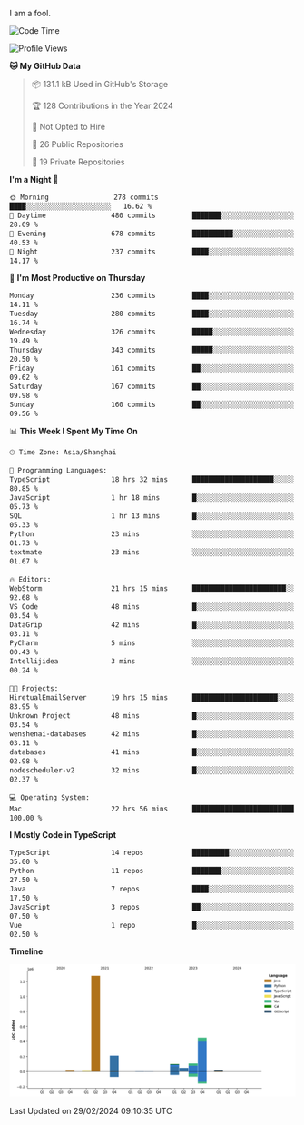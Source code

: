 I am a fool.

<!--START_SECTION:waka-->
![Code Time](http://img.shields.io/badge/Code%20Time-1%2C227%20hrs%2011%20mins-blue)

![Profile Views](http://img.shields.io/badge/Profile%20Views-0-blue)

**🐱 My GitHub Data** 

> 📦 131.1 kB Used in GitHub's Storage 
 > 
> 🏆 128 Contributions in the Year 2024
 > 
> 🚫 Not Opted to Hire
 > 
> 📜 26 Public Repositories 
 > 
> 🔑 19 Private Repositories 
 > 
**I'm a Night 🦉** 

```text
🌞 Morning                278 commits         ████░░░░░░░░░░░░░░░░░░░░░   16.62 % 
🌆 Daytime                480 commits         ███████░░░░░░░░░░░░░░░░░░   28.69 % 
🌃 Evening                678 commits         ██████████░░░░░░░░░░░░░░░   40.53 % 
🌙 Night                  237 commits         ████░░░░░░░░░░░░░░░░░░░░░   14.17 % 
```
📅 **I'm Most Productive on Thursday** 

```text
Monday                   236 commits         ████░░░░░░░░░░░░░░░░░░░░░   14.11 % 
Tuesday                  280 commits         ████░░░░░░░░░░░░░░░░░░░░░   16.74 % 
Wednesday                326 commits         █████░░░░░░░░░░░░░░░░░░░░   19.49 % 
Thursday                 343 commits         █████░░░░░░░░░░░░░░░░░░░░   20.50 % 
Friday                   161 commits         ██░░░░░░░░░░░░░░░░░░░░░░░   09.62 % 
Saturday                 167 commits         ██░░░░░░░░░░░░░░░░░░░░░░░   09.98 % 
Sunday                   160 commits         ██░░░░░░░░░░░░░░░░░░░░░░░   09.56 % 
```


📊 **This Week I Spent My Time On** 

```text
🕑︎ Time Zone: Asia/Shanghai

💬 Programming Languages: 
TypeScript               18 hrs 32 mins      ████████████████████░░░░░   80.85 % 
JavaScript               1 hr 18 mins        █░░░░░░░░░░░░░░░░░░░░░░░░   05.73 % 
SQL                      1 hr 13 mins        █░░░░░░░░░░░░░░░░░░░░░░░░   05.33 % 
Python                   23 mins             ░░░░░░░░░░░░░░░░░░░░░░░░░   01.73 % 
textmate                 23 mins             ░░░░░░░░░░░░░░░░░░░░░░░░░   01.67 % 

🔥 Editors: 
WebStorm                 21 hrs 15 mins      ███████████████████████░░   92.68 % 
VS Code                  48 mins             █░░░░░░░░░░░░░░░░░░░░░░░░   03.54 % 
DataGrip                 42 mins             █░░░░░░░░░░░░░░░░░░░░░░░░   03.11 % 
PyCharm                  5 mins              ░░░░░░░░░░░░░░░░░░░░░░░░░   00.43 % 
Intellijidea             3 mins              ░░░░░░░░░░░░░░░░░░░░░░░░░   00.24 % 

🐱‍💻 Projects: 
HiretualEmailServer      19 hrs 15 mins      █████████████████████░░░░   83.95 % 
Unknown Project          48 mins             █░░░░░░░░░░░░░░░░░░░░░░░░   03.54 % 
wenshenai-databases      42 mins             █░░░░░░░░░░░░░░░░░░░░░░░░   03.11 % 
databases                41 mins             █░░░░░░░░░░░░░░░░░░░░░░░░   02.98 % 
nodescheduler-v2         32 mins             █░░░░░░░░░░░░░░░░░░░░░░░░   02.37 % 

💻 Operating System: 
Mac                      22 hrs 56 mins      █████████████████████████   100.00 % 
```

**I Mostly Code in TypeScript** 

```text
TypeScript               14 repos            █████████░░░░░░░░░░░░░░░░   35.00 % 
Python                   11 repos            ███████░░░░░░░░░░░░░░░░░░   27.50 % 
Java                     7 repos             ████░░░░░░░░░░░░░░░░░░░░░   17.50 % 
JavaScript               3 repos             ██░░░░░░░░░░░░░░░░░░░░░░░   07.50 % 
Vue                      1 repo              █░░░░░░░░░░░░░░░░░░░░░░░░   02.50 % 
```



**Timeline**

![Lines of Code chart](https://raw.githubusercontent.com/VeejaLiu/VeejaLiu/master/assets/bar_graph.png)


 Last Updated on 29/02/2024 09:10:35 UTC
<!--END_SECTION:waka-->

